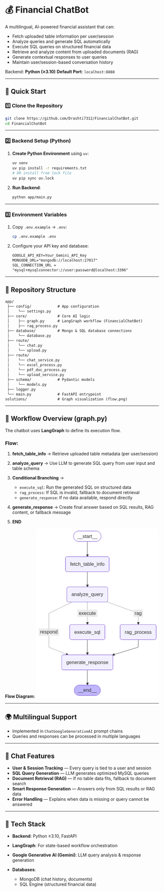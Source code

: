 # 💰 Financial ChatBot

A multilingual, AI-powered financial assistant that can:

* Fetch uploaded table information per user/session
* Analyze queries and generate SQL automatically
* Execute SQL queries on structured financial data
* Retrieve and analyze content from uploaded documents (RAG)
* Generate contextual responses to user queries
* Maintain user/session-based conversation history

Backend: **Python (≥3.10)**
**Default Port**: `localhost:8888`

---

## 🚀 Quick Start

### 1️⃣ Clone the Repository

```bash
git clone https://github.com/Drashti7312/FinancialChatBot.git
cd FinancialChatBot
```

---

### 2️⃣ Backend Setup (Python)

1. **Create Python Environment** using `uv`:

   ```bash
   uv venv
   uv pip install -r requirements.txt
   # OR install from lock file
   uv pip sync uv.lock
   ```

2. **Run Backend**:

   ```bash
   python app/main.py
   ```

---

### 3️⃣ Environment Variables

1. Copy `.env.example` → `.env`:

   ```bash
   cp .env.example .env
   ```

2. Configure your API key and database:

   ```env
   GOOGLE_API_KEY=Your_Gemini_API_Key
   MONGODB_URL="mongodb://localhost:27017"
   SQL_CONNECTION_URL = "mysql+mysqlconnector://user:password@localhost:3306"
   ```

---

## 📂 Repository Structure

```
app/
 ├── config/            # App configuration
 │    └── settings.py
 ├── core/              # Core AI logic
 │    ├── graph.py      # LangGraph workflow (FinancialChatBot)
 │    ├── rag_process.py
 ├── database/          # Mongo & SQL database connections
 │    └── database.py
 ├── route/
 │    └── chat.py
 │    └── upload.py
 ├── route/
 │    └── chat_service.py
 │    └── excel_process.py
 │    └── pdf_doc_process.py
 │    └── upload_service.py
 ├── schema/            # Pydantic models
 │    └── models.py
 ├── logger.py
 └── main.py            # FastAPI entrypoint          
solutions/              # Graph visualization (flow.png)
```

---

## 🔧 Workflow Overview (graph.py)

The chatbot uses **LangGraph** to define its execution flow.

### Flow:

1. **fetch\_table\_info** → Retrieve uploaded table metadata (per user/session)
2. **analyze\_query** → Use LLM to generate SQL query from user input and table schema
3. **Conditional Branching** →

   * `execute_sql`: Run the generated SQL on structured data
   * `rag_process`: If SQL is invalid, fallback to document retrieval
   * `generate_response`: If no data available, respond directly
4. **generate\_response** → Create final answer based on SQL results, RAG content, or fallback message
5. **END**

**Flow Diagram:**
![LangGraph Flow Diagram](solutions/flow.png)

---

## 🌍 Multilingual Support

* Implemented in `ChatGoogleGenerativeAI` prompt chains
* Queries and responses can be processed in multiple languages

---

## 💬 Chat Features

* **User & Session Tracking** — Every query is tied to a user and session
* **SQL Query Generation** — LLM generates optimized MySQL queries
* **Document Retrieval (RAG)** — If no table data fits, fallback to document search
* **Smart Response Generation** — Answers only from SQL results or RAG data
* **Error Handling** — Explains when data is missing or query cannot be answered

---

## 🧩 Tech Stack

* **Backend**: Python ≥3.10, FastAPI
* **LangGraph**: For state-based workflow orchestration
* **Google Generative AI (Gemini)**: LLM query analysis & response generation
* **Databases**:

  * MongoDB (chat history, documents)
  * SQL Engine (structured financial data)
